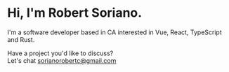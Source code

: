 # Hi, I'm Robert Soriano.

I'm a software developer based in CA interested in Vue, React, TypeScript and Rust.

Have a project you'd like to discuss? <br />
Let's chat <a href="mailto:sorianorobertc@gmail.com?Subject=Hello" target="_top">sorianorobertc@gmail.com</a>
